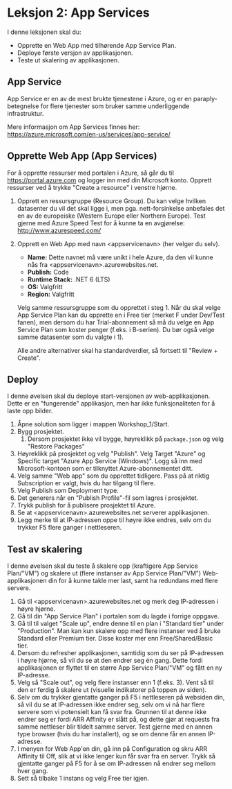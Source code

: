 # Leksjon 2: App Services

I denne leksjonen skal du:

* Opprette en Web App med tilhørende App Service Plan.
* Deploye første versjon av applikasjonen.
* Teste ut skalering av applikasjonen.

## App Service

App Service er en av de mest brukte tjenestene i Azure, og er en paraply-betegnelse for flere tjenester som bruker samme underliggende infrastruktur.

Mere informasjon om App Services finnes her: https://azure.microsoft.com/en-us/services/app-service/

## Opprette Web App (App Services)

For å opprette ressurser med portalen i Azure, så går du til https://portal.azure.com og logger inn med din Microsoft konto. Opprett ressurser ved å trykke "Create a resource" i venstre hjørne.

1. Opprett en ressursgruppe (Resource Group). Du kan velge hvilken datasenter du vil det skal ligge i, men pga. nett-forsinkelse anbefales det en av de europeiske  (Western Europe eller Northern Europe). Test gjerne med Azure Speed Test for å kunne ta en avgjørelse: http://www.azurespeed.com/
2. Opprett en Web App med navn &lt;appservicenavn&gt; (her velger du selv).
   
    * <b>Name:</b> Dette navnet må være unikt i hele Azure, da den vil kunne   nås fra &lt;appservicenavn&gt;.azurewebsites.net. 
    * <b>Publish:</b> Code
    * <b>Runtime Stack:</b> .NET 6 (LTS)
    * <b>OS:</b> Valgfritt
    * <b>Region:</b> Valgfritt

    Velg samme ressursgruppe som du opprettet i steg 1. Når du skal velge App Service Plan kan du opprette en i Free tier (merket F under Dev/Test fanen), men dersom du har Trial-abonnement så må du velge en App Service Plan som koster penger (f.eks. i B-serien). Du bør også velge samme datasenter som du valgte i 1).

    Alle andre alternativer skal ha standardverdier, så fortsett til "Review + Create".
 

##  Deploy 

I denne øvelsen skal du deploye start-versjonen av web-applikasjonen. Dette er en "fungerende" applikasjon, men har ikke funksjonaliteten for å laste opp bilder.

1. Åpne solution som ligger i mappen Workshop_1/Start.
2. Bygg prosjektet.
   1. Dersom prosjektet ikke vil bygge, høyreklikk på `package.json` og velg "Restore Packages"
3. Høyreklikk på prosjektet og velg "Publish". Velg Target "Azure" og Specific target "Azure App Service (Windows)". Logg så inn med Microsoft-kontoen som er tilknyttet Azure-abonnementet ditt.
4. Velg samme "Web app" som du opprettet tidligere. Pass på at riktig  Subscription er valgt, hvis du har tilgang til flere.
5. Velg Publish som Deployment type.
6. Det generers når en "Publish Profile"-fil som lagres i prosjektet.
7. Trykk publish for å publisere prosjektet til Azure.
8. Se at &lt;appservicenavn&gt;.azurewebsites.net serverer applikasjonen.
9.  Legg merke til at IP-adressen oppe til høyre ikke endres, selv om du trykker F5 flere ganger i nettleseren.

## Test av skalering 

I denne øvelsen skal du teste å skalere opp (kraftigere App Service Plan/"VM") og skalere ut (flere instanser av App Service Plan/"VM") Web-applikasjonen din for å kunne takle mer last, samt ha redundans med flere servere.

1. Gå til &lt;appservicenavn&gt;.azurewebsites.net og merk deg IP-adressen i høyre hjørne.
1. Gå til din "App Service Plan" i portalen som du lagde i forrige oppgave.
1. Gå til til valget "Scale up", endre denne til en plan i "Standard tier" under "Production". Man kan kun skalere opp med flere instanser ved å bruke Standard eller Premium tier. Disse koster mer enn Free/Shared/Basic tier.
1. Dersom du refresher applikasjonen, samtidig som du ser på IP-adressen i høyre hjørne, så vil du se at den endrer seg én gang. Dette fordi applikasjonen er flyttet til en større App Service Plan/"VM" og fått en ny IP-adresse.
1. Velg så "Scale out", og velg flere instanser enn 1 (f.eks. 3). Vent så til den er ferdig å skalere ut (visuelle indikatorer på toppen av siden).
1. Selv om du trykker gjentatte ganger på F5 i nettleseren på websiden din, så vil du se at IP-adressen ikke endrer seg, selv om vi nå har flere servere som vi potensielt kan få svar fra. Grunnen til at denne ikke endrer seg er fordi ARR Affinity er slått på, og dette gjør at requests fra samme nettleser blir tildelt samme server. Test gjerne med en annen type browser (hvis du har installert), og se om denne får en annen IP-adresse.
1. I menyen for Web App'en din, gå inn på Configuration og skru ARR Affinity til Off, slik at vi ikke lenger kun får svar fra en server. Trykk så gjentatte ganger på F5 for å se om IP-adressen nå endrer seg mellom hver gang.
1. Sett så tilbake 1 instans og velg Free tier igjen.
